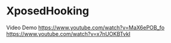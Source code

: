 # XposedHooking
Video Demo
https://www.youtube.com/watch?v=MaX6ePOB_fo
https://www.youtube.com/watch?v=x7nUOKBTvkI
